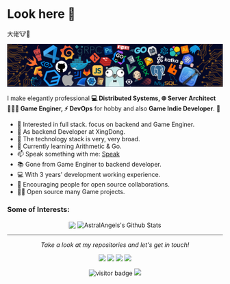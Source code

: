 # Look here 👋   
大佬:cow::beer:   

![](https://github.com/AstralAngels/AstralAngels/blob/master/icons/header_.png)

I make elegantly professional **💻 Distributed Systems, 🌐 Server Architect 👨🏻‍💻 Game Enginer, ⚡ DevOps** for hobby and also **Game Indie Developer**. 🌈    

* 🧐   Interested in full stack. focus on backend and Game Enginer.
* 💼   As backend Developer at XingDong.
* 🔭   The technology stack is very, very broad.
* 🌱   Currently learning Arithmetic & Go.
* 📫   Speak something with me: [Speak](https://support.github.com/contact/feedback?category=profile&subject=Profile+README)
* 📚   Gone from Game Enginer to backend developer.
* 💻   With 3 years' development working experience.
* 👯   Encouraging people for open source collaborations.
* ✍🏻   Open source many Game projects.

### Some of Interests:    
<p align="center">  
<img align="center" src="https://github-readme-stats.vercel.app/api/top-langs/?username=AstralAngels&hide_langs_below=1&theme=default&line_height=27" />
<img align="center" src="https://github-readme-stats.vercel.app/api?username=AstralAngels&show_icons=true&line_height=27" alt="AstralAngels's Github Stats" />
</p>
  
<hr>
<p align="center">
  <i>Take a look at my repositories and let's get in touch!</i>

<p align="center">
<a href= "https://github.com/halfrost/Halfrost-Field/"><img src="https://img.icons8.com/material-outlined/27/000000/ball-point-pen.png"/></a>
<a href= "https://www.linkedin.com/in/half-frost/"><img src="https://img.icons8.com/material-outlined/30/000000/linkedin.png"/></a>
<a href= "https://twitter.com/halffrost"><img src="https://img.icons8.com/material-outlined/30/000000/twitter.png"/></a>
<a href= "https://halfrost.com"><img src="https://img.icons8.com/material-outlined/27/000000/geography.png"/></a>
</p>

<p  align="center">
<img src="https://visitor-badge.laobi.icu/badge?page_id=AstralAngels.AstralAngels" alt="visitor badge"/>  
<a title="Hits" target="_blank" href="https://github.com/AstralAngels/hits"><img src="https://hits.b3log.org/AstralAngels/hits.svg">     
</p>

</p>
